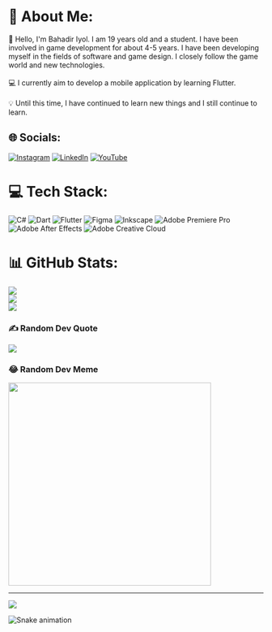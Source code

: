 # 💫 About Me:
👋 Hello, I'm Bahadir Iyol. I am 19 years old and a student. I have been involved in game development for about 4-5 years. I have been developing myself in the fields of software and game design. I closely follow the game world and new technologies.<br><br>💻 I currently aim to develop a mobile application by learning Flutter.<br><br>💡 Until this time, I have continued to learn new things and I still continue to learn.


## 🌐 Socials:
[![Instagram](https://img.shields.io/badge/Instagram-%23E4405F.svg?logo=Instagram&logoColor=white)](https://instagram.com/bhdriyol) [![LinkedIn](https://img.shields.io/badge/LinkedIn-%230077B5.svg?logo=linkedin&logoColor=white)](https://linkedin.com/in/bahadiriyol) [![YouTube](https://img.shields.io/badge/YouTube-%23FF0000.svg?logo=YouTube&logoColor=white)](https://youtube.com/@bhdriyol) 

# 💻 Tech Stack:
![C#](https://img.shields.io/badge/c%23-%23239120.svg?style=for-the-badge&logo=csharp&logoColor=white) ![Dart](https://img.shields.io/badge/dart-%230175C2.svg?style=for-the-badge&logo=dart&logoColor=white) ![Flutter](https://img.shields.io/badge/Flutter-%2302569B.svg?style=for-the-badge&logo=Flutter&logoColor=white) ![Figma](https://img.shields.io/badge/figma-%23F24E1E.svg?style=for-the-badge&logo=figma&logoColor=white) ![Inkscape](https://img.shields.io/badge/Inkscape-e0e0e0?style=for-the-badge&logo=inkscape&logoColor=080A13) ![Adobe Premiere Pro](https://img.shields.io/badge/Adobe%20Premiere%20Pro-9999FF.svg?style=for-the-badge&logo=Adobe%20Premiere%20Pro&logoColor=white) ![Adobe After Effects](https://img.shields.io/badge/Adobe%20After%20Effects-9999FF.svg?style=for-the-badge&logo=Adobe%20After%20Effects&logoColor=white) ![Adobe Creative Cloud](https://img.shields.io/badge/Adobe%20Creative%20Cloud-DA1F26.svg?style=for-the-badge&logo=Adobe%20Creative%20Cloud&logoColor=white)
# 📊 GitHub Stats:
![](https://github-readme-stats.vercel.app/api?username=bhdriyol&theme=dracula&hide_border=false&include_all_commits=true&count_private=true)<br/>
![](https://github-readme-streak-stats.herokuapp.com/?user=bhdriyol&theme=dracula&hide_border=false)<br/>
![](https://github-readme-stats.vercel.app/api/top-langs/?username=bhdriyol&theme=dracula&hide_border=false&include_all_commits=true&count_private=true&layout=compact)

### ✍️ Random Dev Quote
![](https://quotes-github-readme.vercel.app/api?type=horizontal&theme=tokyonight)

### 😂 Random Dev Meme
<img src='https://randommeme-five.vercel.app/' style="height: 400px;"/>

---
[![](https://visitcount.itsvg.in/api?id=bhdriyol&icon=2&color=0)](https://visitcount.itsvg.in)

![Snake animation](https://github.com/{{bhdriyol}}/{{bhdriyol}}/blob/output/github-contribution-grid-snake.svg)
